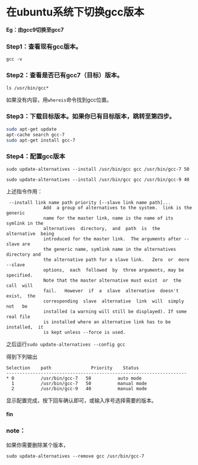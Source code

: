 # 在ubuntu系统下切换gcc版本

**Eg：由gcc9切换至gcc7**

### Step1：查看现有gcc版本。

`gcc -v`

### Step2：查看是否已有gcc7（目标）版本。

`ls /usr/bin/gcc*`

如果没有内容，用`whereis`命令找到gcc位置。

### Step3：下载目标版本。如果你已有目标版本，跳转至第四步。

```bash
sudo apt-get update
apt-cache search gcc-7
sudo apt-get install gcc-7
```

### Step4：配置gcc版本

`sudo update-alternatives --install /usr/bin/gcc gcc /usr/bin/gcc-7 50`

`sudo update-alternatives --install /usr/bin/gcc gcc /usr/bin/gcc-9 40`

上述指令作用：

```
 --install link name path priority [--slave link name path]...
              Add  a group of alternatives to the system.  link is the generic
              name for the master link, name is the name of its symlink in the
              alternatives  directory,  and  path  is  the  alternative  being
              introduced for the master link.  The arguments after --slave are
              the generic name, symlink name in the alternatives directory and
              the alternative path for a slave link.   Zero  or  more  --slave
              options,  each  followed  by  three arguments, may be specified.
              Note that the master alternative must exist  or  the  call  will
              fail.   However  if  a  slave  alternative  doesn't  exist,  the
              corresponding  slave  alternative  link  will  simply   not   be
              installed (a warning will still be displayed). If some real file
              is installed where an alternative link has to be  installed,  it
              is kept unless --force is used.

```

之后运行`sudo update-alternatives --config gcc`

得到下列输出

```
Selection    path               Priority    Status
--------------------------------------------------------------------
* 0          /usr/bin/gcc-7   50          auto mode
  1          /usr/bin/gcc-7   50          manual mode
  2          /usr/bin/gcc-9   40          manual mode
```

显示配置完成，按下回车确认即可，或输入序号选择需要的版本。

#### fin

### note：

如果你需要删除某个版本，

`sudo update-alternatives --remove gcc /usr/bin/gcc-7`



